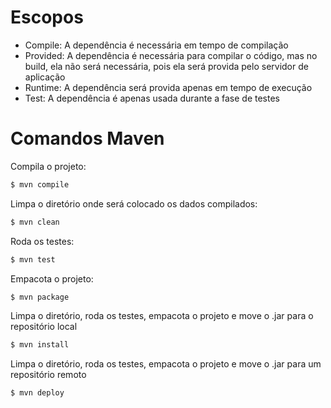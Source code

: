 # Escopos
 - Compile: A dependência é necessária em tempo de compilação
 - Provided: A dependência é necessária para compilar o código, mas no build, ela não será necessária, pois ela será provida pelo servidor de aplicação
 - Runtime: A dependência será provida apenas em tempo de execução
 - Test: A dependência é apenas usada durante a fase de testes

# Comandos Maven
Compila o projeto:
```bash
$ mvn compile
```

Limpa o diretório onde será colocado os dados compilados:
```bash
$ mvn clean
```

Roda os testes:
```bash
$ mvn test
```

Empacota o projeto:
```bash
$ mvn package
```

Limpa o diretório, roda os testes, empacota o projeto e move o .jar para o repositório local 
```bash
$ mvn install
```

Limpa o diretório, roda os testes, empacota o projeto e move o .jar para um repositório remoto
```bash
$ mvn deploy
```
